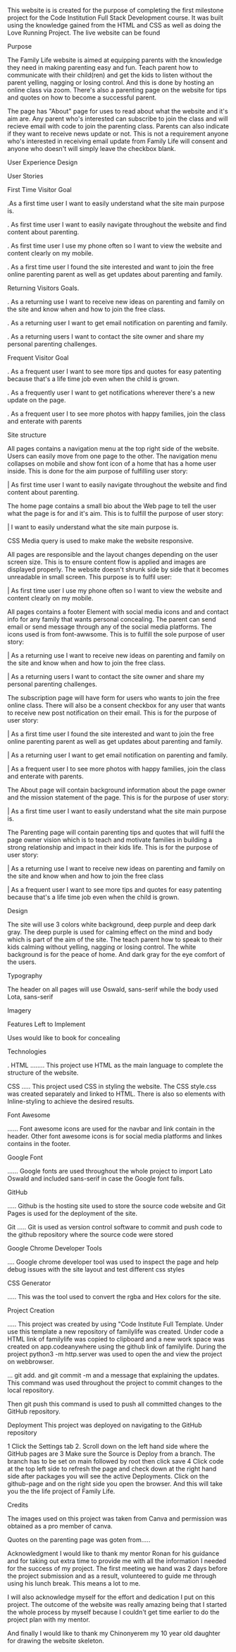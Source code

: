 This website is is created for the purpose of completing the first milestone project for the Code Institution Full Stack Development course. It was built using the knowledge gained from the HTML and CSS as well as doing the Love Running Project. The live website can be found

Purpose

The Family Life website is aimed at equipping parents with the knowledge they need in making parenting easy and fun. Teach parent how to communicate with their child(ren) and get the kids to listen without the parent yelling, nagging or losing control. And this is done by hosting an online class via zoom. There's also a parenting page on the website for tips and quotes on how to become a successful parent.

The page has "About" page for uses to read about what the website and it's aim are. Any parent who's interested can subscribe to join the class and will recieve email  with code to join the parenting class. Parents can also indicate if they want to receive news update or not. This is not a requirement anyone who's interested in receiving email update from Family Life will consent and anyone who doesn't will simply leave the checkbox blank.

User Experience Design

User Stories

First Time Visitor Goal

.As a first time user I want to easily understand what the site main purpose is.

. As first time user I want to easily navigate throughout the website and find content about parenting.

. As first time user I use my phone often so I want to view the website and content clearly on my mobile.

. As a first time user I found the site interested and want to join the free online parenting parent as well as get updates about parenting and family.

Returning Visitors Goals.

. As a returning use I want to receive new ideas on parenting and family on the site and know when and how to join the free class.

. As a returning user I want to get email notification on parenting and family.

. As a returning users I want to contact the site owner and share my personal parenting challenges.

Frequent Visitor Goal

. As a frequent user I want to see more tips and quotes for easy patenting because that's a life time job even when the child is grown.

. As a frequently user I want to get notifications wherever there's a new update on the page.

. As a frequent user I to see more photos with happy families, join the class and enterate with parents

Site structure

All pages contains a navigation menu at the top right side of the website. Users can easily move from one page to the other. The navigation menu collapses on mobile and show font icon of a home that has a home user inside. This is done for the aim purpose of fulfilling user story:

| As first time user I want to easily navigate throughout the website and find content about parenting.

The home page contains a small bio about the Web page to tell the user what the page is for and it's aim. This is to fulfill the purpose of user story:

| I want to easily understand what the site main purpose is.

CSS Media query is used to make make the website responsive.

All pages are responsible and the layout changes depending on the user screen size. This is to ensure content flow is applied and images are displayed properly. The website doesn't shrunk side by side that it becomes unreadable in small screen. This purpose is to fulfil user:

| As first time user I use my phone often so I want to view the website and content clearly on my mobile.  

All pages contains a footer Element with social media icons and and contact info for any family that wants personal concealing. The parent can send email or send message through any of the social media platforms. The icons used is from font-awwsome. This is to fulfill the sole purpose of user story:

| As a returning use I want to receive new ideas on parenting and family on the site and know when and how to join the free class.

| As a returning users I want to contact the site owner and share my personal parenting challenges.

The subscription page will have form for users who wants to join the free online class. There will also be a consent checkbox for any user that wants to receive new post notification on their email. This is for the purpose of user story:

| As a first time user I found the site interested and want to join the free online parenting parent as well as get updates about parenting and family.

| As a returning user I want to get email notification on parenting and family.

| As a frequent user I to see more photos with happy families, join the class and enterate with parents.

The About page will contain background information about the page owner and the mission statement of the page. This is for the purpose of user story:

| As a first time user I want to easily understand what the site main purpose is.

The Parenting page will contain parenting tips and quotes that will fulfil the page owner vision which is to teach and motivate families in building a strong relationship and impact in their kids life. This is for the purpose of user story:

| As a returning use I want to receive new ideas on parenting and family on the site and know when and how to join the free class

| As a frequent user I want to see more tips and quotes for easy patenting because that's a life time job even when the child is grown.  

Design

The site will use 3 colors white background, deep purple and deep dark gray. The deep purple is used for calming effect on the mind and body which is part of the aim of the site. The teach parent how to speak to their kids calming without yelling, nagging or losing control. The white background is for the peace of home. And dark gray for the eye comfort of the users.

Typography

The header on all pages will use Oswald, sans-serif while the body used Lota, sans-serif

Imagery

Features Left to Implement

Uses would like to book for concealing

Technologies

. HTML
........ This project use HTML as the main language to complete the structure of the website.

CSS
..... This project used CSS in styling the website. The CSS style.css was created separately and linked to HTML. There is also so elements with Inline-styling to achieve the desired results.

Font Awesome

...... Font awesome icons are used for the navbar and link contain in the header. Other font awesome icons is for social media platforms and linkes contains in the footer.

Google Font

...... Google fonts are used throughout the whole project to import Lato Oswald and included sans-serif in case the Google font falls.

GitHub

..... Github is the hosting site used to store the source code website and Git Pages is used for the deployment of the site.

Git
..... Git is used as version control software to commit and push code to the github repository where the source code were stored

Google Chrome Developer Tools

.... Google chrome developer tool was used to inspect the page and help debug issues with the site layout and test different css styles

CSS Generator

..... This was the tool used to convert the rgba and Hex colors for the site.

Project Creation

..... This project was created by using "Code Institute Full Template. Under use this template a new repository of familylife was created. Under code a HTML link of familylife was copied to clipboard and a new work space was created on app.codeanywhere using the github link of familylife. During the project python3 -m http.server was used to open the and view the project on webbrowser.

... git add. and git commit -m and a message that explaining the updates. This command was used throughout the project to commit changes to the local repository.

Then git push this command is used to push all committed changes to the GitHub repository.

Deployment
This project was deployed on navigating to the GitHub repository

1 Click the Settings tab
2. Scroll down on the left hand side where the GitHub pages are
3 Make sure the Source is Deploy from a branch. The branch has to be set on main followed by root then click save
4 Click code at the top left side to refresh the page and check down at the right hand side after packages you will see the active Deployments. Click on the github-page and on the right side you open the browser. And this will take you the the life project of Family Life.

Credits

The images used on this project was taken from Canva and permission was obtained as a pro member of canva.

Quotes on the parenting page was goten from.....

Acknowledgment
I would like to thank my mentor Ronan for his guidance and for taking out extra time to provide me with all the information I needed for the success of my project. The first meeting we hand was 2 days before the project submission and as a result, volunteered to guide me through using his  lunch break. This means a lot to me.

I will also acknowledge myself for the effort and dedication I put on this project. The outcome of the website was really amazing being that I started the whole process by myself because I couldn't get time earlier to do the project plan with my mentor.

And finally I would like to thank my Chinonyerem my 10 year old daughter for drawing the website skeleton.
